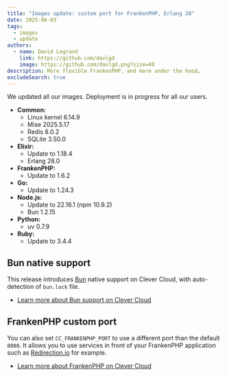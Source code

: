 ```yaml
---
title: "Images update: custom port for FrankenPHP, Erlang 28"
date: 2025-06-03
tags:
  - images
  - update
authors:
  - name: David Legrand
    link: https://github.com/davlgd
    image: https://github.com/davlgd.png?size=40
description: More flexible FrankenPHP, and more under the hood…
excludeSearch: true
---
```


We updated all our images. Deployment is in progress for all our users.

* **Common:**
  * Linux kernel 6.14.9
  * Mise 2025.5.17
  * Redis 8.0.2
  * SQLite 3.50.0
* **Elixir:**
  * Update to 1.18.4
  * Erlang 28.0
* **FrankenPHP:**
  * Update to 1.6.2
* **Go:**
  * Update to 1.24.3
* **Node.js:**
  * Update to 22.16.1 (npm 10.9.2)
  * Bun 1.2.15
* **Python:**
  * uv 0.7.9
* **Ruby:**
  * Update to 3.4.4

## Bun native support
This release introduces [Bun](https://bun.sh) native support on Clever Cloud, with auto-detection of `bun.lock` file.

- [Learn more about Bun support on Clever Cloud](/developers/changelog/2025/06-03-native-bun-support/)

## FrankenPHP custom port
You can also set `CC_FRANKENPHP_PORT` to use a different port than the default `8080`. It allows you to use services in front of your FrankenPHP application such as [Redirection.io](/developers/doc/reference/reference-environment-variables/#redirectionio-support) for example.

- [Learn more about FrankenPHP on Clever Cloud](/developers/doc/applications/frankenphp/)
